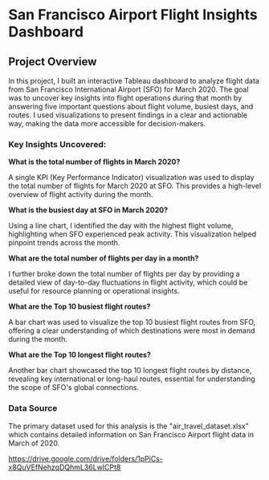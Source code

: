 # San Francisco Airport Flight Insights Dashboard

## Project Overview

In this project, I built an interactive Tableau dashboard to analyze flight data from San Francisco International Airport (SFO) for March 2020. The goal was to uncover key insights into flight operations during that month by answering five important questions about flight volume, busiest days, and routes. I used visualizations to present findings in a clear and actionable way, making the data more accessible for decision-makers.

### Key Insights Uncovered:

<b> What is the total number of flights in March 2020? </b>

A single KPI (Key Performance Indicator) visualization was used to display the total number of flights for March 2020 at SFO. This provides a high-level overview of flight activity during the month.

<b> What is the busiest day at SFO in March 2020? </b> 

Using a line chart, I identified the day with the highest flight volume, highlighting when SFO experienced peak activity. This visualization helped pinpoint trends across the month.

<b> What are the total number of flights per day in a month? </b>

I further broke down the total number of flights per day by providing a detailed view of day-to-day fluctuations in flight activity, which could be useful for resource planning or operational insights.

<b> What are the Top 10 busiest flight routes? </b>

A bar chart was used to visualize the top 10 busiest flight routes from SFO, offering a clear understanding of which destinations were most in demand during the month.

<b> What are the Top 10 longest flight routes? </b>

Another bar chart showcased the top 10 longest flight routes by distance, revealing key international or long-haul routes, essential for understanding the scope of SFO's global connections.

### Data Source 

The primary dataset used for this analysis is the "air_travel_dataset.xlsx" which contains detailed information on San Francisco Airport flight data in March of 2020.

https://drive.google.com/drive/folders/1pPiCs-x8QuVEfNehzqDQhmL36LwICPt8
